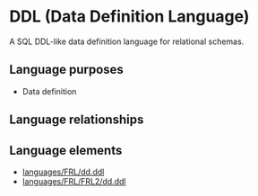 # DDL (Data Definition Language)
A SQL DDL-like data definition language for relational schemas.
## Language purposes
* Data definition
## Language relationships
## Language elements
* [languages/FRL/dd.ddl](https://github.com/softlang/yas/blob/master/languages/FRL/dd.ddl)
* [languages/FRL/FRL2/dd.ddl](https://github.com/softlang/yas/blob/master/languages/FRL/FRL2/dd.ddl)
